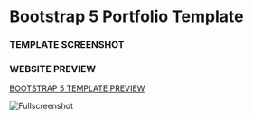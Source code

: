 # Bootstrap 5 Portfolio Template

### TEMPLATE SCREENSHOT

### WEBSITE PREVIEW 

[BOOTSTRAP 5 TEMPLATE PREVIEW ](https://www.landing-page.ml/)

![Fullscreenshot](https://freeimage.host/i/scuahF) 
